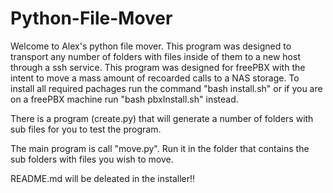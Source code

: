 # Python-File-Mover

Welcome to Alex's python file mover. This program was designed to transport any number of folders with files inside of them to a new host through a ssh service.
This program was designed for freePBX with the intent to move a mass amount of recoarded calls to a NAS storage.
To install all required pachages run the command "bash install.sh" or if you are on a freePBX machine run "bash pbxInstall.sh" instead.

There is a program (create.py) that will generate a number of folders with sub files for you to test the program.

The main program is call "move.py". Run it in the folder that contains the sub folders with files you wish to move.

README.md will be deleated in the installer!!
